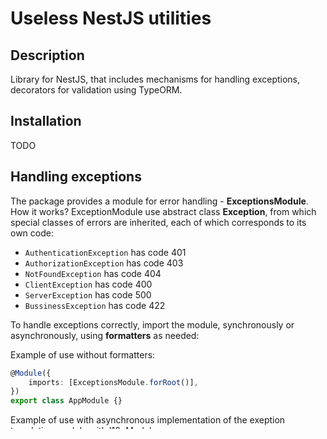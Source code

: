 # Useless NestJS utilities

## Description

Library for NestJS, that includes mechanisms for handling exceptions, decorators for validation using TypeORM.

## Installation

TODO

## Handling exceptions

The package provides a module for error handling - **ExceptionsModule**. How it works? ExceptionModule use abstract class **Exception**, from which special classes of errors are inherited, each of which corresponds to its own code:

- `AuthenticationException` has code 401
- `AuthorizationException` has code 403
- `NotFoundException` has code 404
- `ClientException` has code 400
- `ServerException` has code 500
- `BussinessException` has code 422

To handle exceptions correctly, import the module, synchronously or asynchronously, using **formatters** as needed:

Example of use without formatters:

```typescript
@Module({
	imports: [ExceptionsModule.forRoot()],
})
export class AppModule {}
```

Example of use with asynchronous implementation of the exeption translation module with [I18nModule](https://www.npmjs.com/package/nestjs-i18n):

```typescript
@Module({
	imports: [
		ExceptionsModule.forRootAsync({
			inject: [I18nService],
			useFactory: (i18n: I18nService) => ({
				formatters: [new HttpTranslateExceptionFormatter(i18n)],
			}),
		}),
	],
})
export class AppModule {}
```

Exception formatter must implement the interface IExceptionsFormatter, for example:

```typescript
export class HttpTranslateExceptionFormatter implements IExceptionsFormatter {
	constructor(
		@Inject(I18nService)
		private readonly i18nService: I18nService,
	) {}
	match(host: ArgumentsHost): boolean {
		return true;
	}
	format(exception: Exception, host: ArgumentsHost): unknown {
		if (exception instanceof TranslateException) {
			const lang =
				host
					.switchToHttp()
					.getResponse()
					.request.headers['app-language']?.toString() || 'en';
			const message =
				this.i18nService.t(`exeptions.${exception.message}`, {
					args: (exception as TranslateException).args,
					lang: lang,
				}) || 'exeption';

			return new TranslatedException(message);
		}
		return exception;
	}
}
```

You can create a special exeption class for formatters:

```typescript
//for exeptions before translating
export class TranslateException extends BusinessException {
	constructor(
		i18n: string,
		readonly args: object,
	) {
		super(OpResult.translateError, i18n);
	}
}
//for exeptions after translating, can be processed by another formatter
export class TranslatedException extends BusinessException {
	constructor(message: string) {
		super(OpResult.translateError, message);
	}
}
```

And all you have to do is throw an exception in the right place:

```typescript
throw new TranslateException('userAlreadyExists', {});
```

## Transaction manager

TODO

## Validate property with TypeORM

TODO

## Validation interceptors

TODO

## License

MIT
